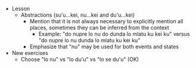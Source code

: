 * Lesson
    * Abstractions (su'u...kei, nu...kei and du'u...kei)
      * Mention that it is not always necessary to explicitly mention all places, sometimes they can be inferred from the context
        * Example: "do nupre lo nu do dunda lo mlatu ku kei ku" versus "do nupre lo nu dunda lo mlatu ku kei ku"
      * Emphasize that "nu" may be used for both events and states
* New exercises
    * Choose "lo nu" vs "lo du'u" vs "lo se du'u" (OK)
